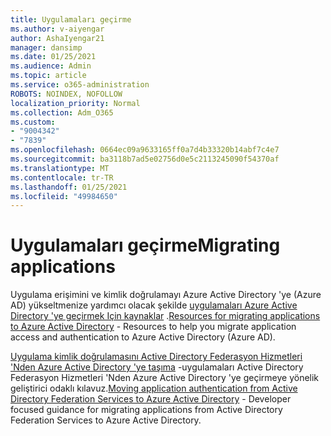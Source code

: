 ```yaml
---
title: Uygulamaları geçirme
ms.author: v-aiyengar
author: AshaIyengar21
manager: dansimp
ms.date: 01/25/2021
ms.audience: Admin
ms.topic: article
ms.service: o365-administration
ROBOTS: NOINDEX, NOFOLLOW
localization_priority: Normal
ms.collection: Adm_O365
ms.custom:
- "9004342"
- "7839"
ms.openlocfilehash: 0664ec09a9633165ff0a7d4b33320b14abf7c4e7
ms.sourcegitcommit: ba3118b7ad5e02756d0e5c2113245090f54370af
ms.translationtype: MT
ms.contentlocale: tr-TR
ms.lasthandoff: 01/25/2021
ms.locfileid: "49984650"
---
```

# <a name="migrating-applications"></a><span data-ttu-id="18856-102">Uygulamaları geçirme</span><span class="sxs-lookup"><span data-stu-id="18856-102">Migrating applications</span></span>

<span data-ttu-id="18856-103">Uygulama erişimini ve kimlik doğrulamayı Azure Active Directory 'ye (Azure AD) yükseltmenize yardımcı olacak şekilde [uygulamaları Azure Active Directory 'ye geçirmek Için kaynaklar](https://docs.microsoft.com/azure/active-directory/manage-apps/migration-resources) .</span><span class="sxs-lookup"><span data-stu-id="18856-103">[Resources for migrating applications to Azure Active Directory](https://docs.microsoft.com/azure/active-directory/manage-apps/migration-resources) - Resources to help you migrate application access and authentication to Azure Active Directory (Azure AD).</span></span>

<span data-ttu-id="18856-104">[Uygulama kimlik doğrulamasını Active Directory Federasyon Hizmetleri 'Nden Azure Active Directory 'ye taşıma](https://docs.microsoft.com/azure/active-directory/manage-apps/migrate-adfs-apps-to-azure) -uygulamaları Active Directory Federasyon Hizmetleri 'Nden Azure Active Directory 'ye geçirmeye yönelik geliştirici odaklı kılavuz.</span><span class="sxs-lookup"><span data-stu-id="18856-104">[Moving application authentication from Active Directory Federation Services to Azure Active Directory](https://docs.microsoft.com/azure/active-directory/manage-apps/migrate-adfs-apps-to-azure) - Developer focused guidance for migrating applications from Active Directory Federation Services to Azure Active Directory.</span></span>